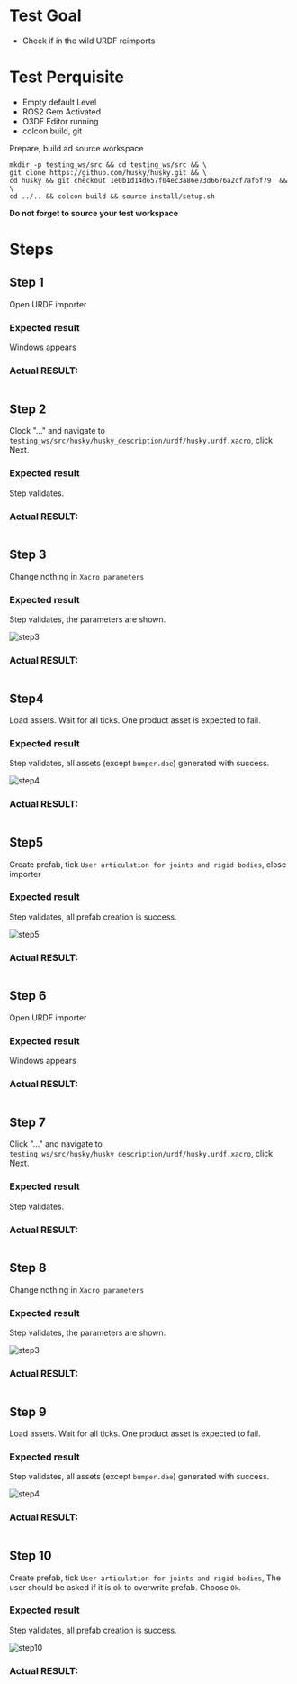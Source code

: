 # Test Goal

 - Check if in the wild URDF reimports

# Test Perquisite

 - Empty default Level
 - ROS2 Gem Activated
 - O3DE Editor running
 - colcon build, git

 Prepare, build ad source workspace

```
mkdir -p testing_ws/src && cd testing_ws/src && \
git clone https://github.com/husky/husky.git && \
cd husky && git checkout 1e0b1d14d657f04ec3a86e73d6676a2cf7af6f79  && \
cd ../.. && colcon build && source install/setup.sh
```
**Do not forget to source your test workspace**
# Steps

## Step 1 

Open URDF importer

### Expected result 

Windows appears

### **Actual RESULT:**

```

```

## Step 2 

Clock "..." and navigate to `testing_ws/src/husky/husky_description/urdf/husky.urdf.xacro`, click Next.

### Expected result 

Step validates.

### **Actual RESULT:**
```

```
## Step 3

Change nothing in `Xacro parameters`
### Expected result 
Step validates, the parameters are shown.

![step3](images/step3.png)


### **Actual RESULT:**
```

```

## Step4

Load assets. Wait for all ticks. One product asset is expected to fail.

### Expected result 
Step validates, all assets (except `bumper.dae`) generated with success.

![step4](images/step4.png)

### **Actual RESULT:**
```

```
## Step5
Create prefab, tick `User articulation for joints and rigid bodies`, close importer

### Expected result 
Step validates, all prefab creation is success.

![step5](images/step5.png)


### **Actual RESULT:**
```

```

## Step 6

Open URDF importer

### Expected result 

Windows appears

### **Actual RESULT:**

```

```

## Step 7 
Click "..." and navigate to `testing_ws/src/husky/husky_description/urdf/husky.urdf.xacro`, click Next.

### Expected result 

Step validates.

### **Actual RESULT:**
```

```
## Step 8

Change nothing in `Xacro parameters`
### Expected result 
Step validates, the parameters are shown.

![step3](images/step3.png)


### **Actual RESULT:**
```

```

## Step 9

Load assets. Wait for all ticks. One product asset is expected to fail.

### Expected result 
Step validates, all assets (except `bumper.dae`) generated with success.

![step4](images/step4.png)

### **Actual RESULT:**
```

```
## Step 10
Create prefab, tick `User articulation for joints and rigid bodies`,
The user should be asked if it is ok to overwrite prefab. Choose `Ok`.

### Expected result 
Step validates, all prefab creation is success.

![step10](images/step10.png)


### **Actual RESULT:**
```

```
